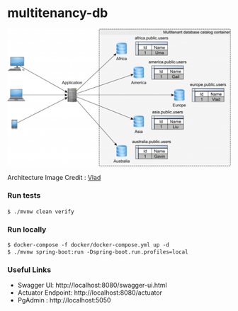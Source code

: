 # multitenancy-db


![](../../../images/MultitenancyDatabaseCatalog-1024x629.png)

Architecture Image Credit : [Vlad](https://twitter.com/vlad_mihalcea)

### Run tests
`$ ./mvnw clean verify`

### Run locally
```
$ docker-compose -f docker/docker-compose.yml up -d
$ ./mvnw spring-boot:run -Dspring-boot.run.profiles=local
```


### Useful Links
* Swagger UI: http://localhost:8080/swagger-ui.html
* Actuator Endpoint: http://localhost:8080/actuator
* PgAdmin : http://localhost:5050
